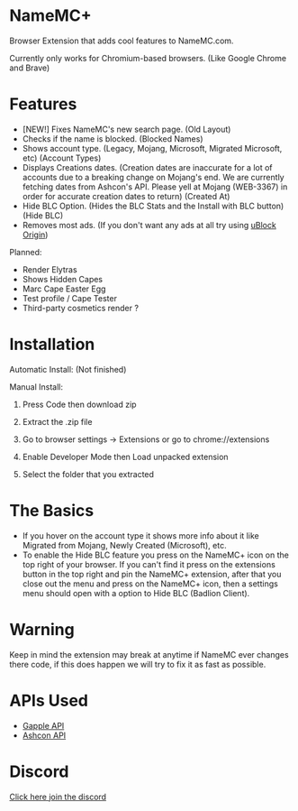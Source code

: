 # NameMC+
Browser Extension that adds cool features to NameMC.com.

Currently only works for Chromium-based browsers. (Like Google Chrome and Brave)

# Features

- [NEW!] Fixes NameMC's new search page. (Old Layout)
- Checks if the name is blocked. (Blocked Names)
- Shows account type. (Legacy, Mojang, Microsoft, Migrated Microsoft, etc) (Account Types)
- Displays Creations dates. (Creation dates are inaccurate for a lot of accounts due to a breaking change on Mojang's end. We are currently fetching dates from Ashcon's API. Please yell at Mojang (WEB-3367) in order for accurate creation dates to return) (Created At)
- Hide BLC Option. (Hides the BLC Stats and the Install with BLC button) (Hide BLC)
- Removes most ads. (If you don't want any ads at all try using [uBlock Origin](https://ublockorigin.com))

Planned:

- Render Elytras
- Shows Hidden Capes
- Marc Cape Easter Egg
- Test profile / Cape Tester
- Third-party cosmetics render ?

# Installation

Automatic Install:
(Not finished)

Manual Install:
1. Press Code then download zip

2. Extract the .zip file

3. Go to browser settings -> Extensions or go to chrome://extensions

4. Enable Developer Mode then Load unpacked extension

5. Select the folder that you extracted

# The Basics

- If you hover on the account type it shows more info about it like Migrated from Mojang, Newly Created (Microsoft), etc.
- To enable the Hide BLC feature you press on the NameMC+ icon on the top right of your browser. If you can't find it press on the extensions button in the top right and pin the NameMC+ extension, after that you close out the menu and press on the NameMC+ icon, then a settings menu should open with a option to Hide BLC (Badlion Client).

# Warning

Keep in mind the extension may break at anytime if NameMC ever changes there code, if this does happen we will try to fix it as fast as possible.

# APIs Used

- [Gapple API](https://api.gapple.pw/)
- [Ashcon API](https://github.com/Electroid/mojang-api)

# Discord

[Click here join the discord](https://discord.gg/ZwxFpPTpjt)

